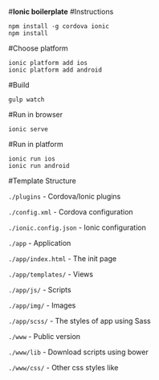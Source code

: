 #**Ionic boilerplate**
#Instructions

    npm install -g cordova ionic
    npm install
    
#Choose platform

    ionic platform add ios
    ionic platform add android
    
#Build 

    gulp watch
    
#Run in browser

    ionic serve
    
#Run in platform

    ionic run ios
    ionic run android
    
#Template Structure

`./plugins` - Cordova/Ionic plugins

`./config.xml` - Cordova configuration

`./ionic.config.json` - Ionic configuration

`./app` - Application

`./app/index.html` - The init page

`./app/templates/` - Views

`./app/js/`  - Scripts

`./app/img/` - Images

`./app/scss/` - The styles of app using Sass

`./www` - Public version

`./www/lib` - Download scripts using bower

`./www/css/` - Other css styles like 


 	 
